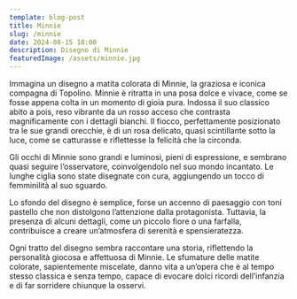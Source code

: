 ```yaml
---
template: blog-post
title: Minnie
slug: /minnie
date: 2024-08-15 18:00
description: Disegno di Minnie
featuredImage: /assets/minnie.jpg
---
```


Immagina un disegno a matita colorata di Minnie, la graziosa e iconica compagna di Topolino. Minnie è ritratta in una posa dolce e vivace, come se fosse appena colta in un momento di gioia pura. Indossa il suo classico abito a pois, reso vibrante da un rosso acceso che contrasta magnificamente con i dettagli bianchi. Il fiocco, perfettamente posizionato tra le sue grandi orecchie, è di un rosa delicato, quasi scintillante sotto la luce, come se catturasse e riflettesse la felicità che la circonda.

Gli occhi di Minnie sono grandi e luminosi, pieni di espressione, e sembrano quasi seguire l’osservatore, coinvolgendolo nel suo mondo incantato. Le lunghe ciglia sono state disegnate con cura, aggiungendo un tocco di femminilità al suo sguardo.

Lo sfondo del disegno è semplice, forse un accenno di paesaggio con toni pastello che non distolgono l’attenzione dalla protagonista. Tuttavia, la presenza di alcuni dettagli, come un piccolo fiore o una farfalla, contribuisce a creare un’atmosfera di serenità e spensieratezza.

Ogni tratto del disegno sembra raccontare una storia, riflettendo la personalità giocosa e affettuosa di Minnie. Le sfumature delle matite colorate, sapientemente miscelate, danno vita a un’opera che è al tempo stesso classica e senza tempo, capace di evocare dolci ricordi dell’infanzia e di far sorridere chiunque la osservi.